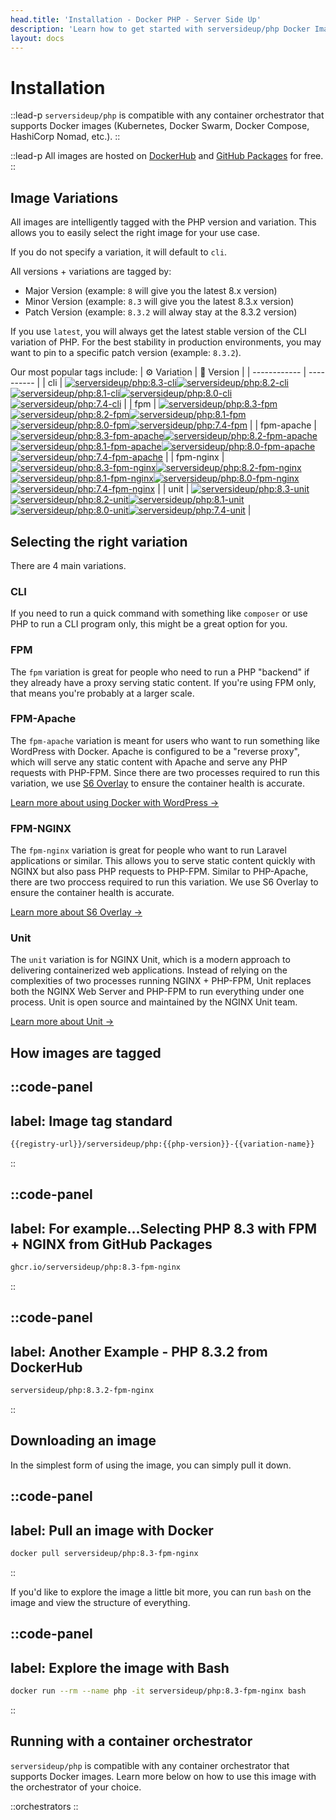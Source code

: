 ```yaml
---
head.title: 'Installation - Docker PHP - Server Side Up'
description: 'Learn how to get started with serversideup/php Docker Images.'
layout: docs
---
```


# Installation
::lead-p
`serversideup/php` is compatible with any container orchestrator that supports Docker images (Kubernetes, Docker Swarm, Docker Compose, HashiCorp Nomad, etc.).
::

::lead-p
All images are hosted on [DockerHub](https://hub.docker.com/r/serversideup/php) and [GitHub Packages](https://github.com/serversideup/docker-php/pkgs/container/php)  for free.
::

## Image Variations
All images are intelligently tagged with the PHP version and variation. This allows you to easily select the right image for your use case. 

If you do not specify a variation, it will default to `cli`.

All versions + variations are tagged by:
- Major Version (example: `8` will give you the latest 8.x version)
- Minor Version (example: `8.3` will give you the latest 8.3.x version)
- Patch Version (example: `8.3.2` will alway stay at the 8.3.2 version)

If you use `latest`, you will always get the latest stable version of the CLI variation of PHP. For the best stability in production environments, you may want to pin to a specific patch version (example: `8.3.2`).

Our most popular tags include:
| ⚙️ Variation | 🚀 Version |
| ------------ | ---------- |
| cli          | <span class="not-prose mb-1 block">[![serversideup/php:8.3-cli](https://img.shields.io/docker/image-size/serversideup/php/8.3-cli?label=serversideup%2Fphp%3A8.3-cli)](https://hub.docker.com/r/serversideup/php/tags?name=8.3-cli&page=1&ordering=-name)</span><span class="not-prose mb-1 block">[![serversideup/php:8.2-cli](https://img.shields.io/docker/image-size/serversideup/php/8.2-cli?label=serversideup%2Fphp%3A8.2-cli)](https://hub.docker.com/r/serversideup/php/tags?name=8.2-cli&page=1&ordering=-name)</span><span class="not-prose mb-1 block">[![serversideup/php:8.1-cli](https://img.shields.io/docker/image-size/serversideup/php/8.1-cli?label=serversideup%2Fphp%3A8.1-cli)](https://hub.docker.com/r/serversideup/php/tags?name=8.1-cli&page=1&ordering=-name)</span><span class="not-prose mb-1 block">[![serversideup/php:8.0-cli](https://img.shields.io/docker/image-size/serversideup/php/8.0-cli?label=serversideup%2Fphp%3A8.0-cli)](https://hub.docker.com/r/serversideup/php/tags?name=8.0-cli&page=1&ordering=-name)</span><span class="not-prose mb-1 block">[![serversideup/php:7.4-cli](https://img.shields.io/docker/image-size/serversideup/php/7.4-cli?label=serversideup%2Fphp%3A7.4-cli)](https://hub.docker.com/r/serversideup/php/tags?name=7.4-cli&page=1&ordering=-name)</span> |
| fpm          | <span class="not-prose mb-1 block">[![serversideup/php:8.3-fpm](https://img.shields.io/docker/image-size/serversideup/php/8.3-fpm?label=serversideup%2Fphp%3A8.3-fpm)](https://hub.docker.com/r/serversideup/php/tags?name=8.3-fpm&page=1&ordering=-name)</span><span class="not-prose mb-1 block">[![serversideup/php:8.2-fpm](https://img.shields.io/docker/image-size/serversideup/php/8.2-fpm?label=serversideup%2Fphp%3A8.2-fpm)](https://hub.docker.com/r/serversideup/php/tags?name=8.2-fpm&page=1&ordering=-name)</span><span class="not-prose mb-1 block">[![serversideup/php:8.1-fpm](https://img.shields.io/docker/image-size/serversideup/php/8.1-fpm?label=serversideup%2Fphp%3A8.1-fpm)](https://hub.docker.com/r/serversideup/php/tags?name=8.1-fpm&page=1&ordering=-name)</span><span class="not-prose mb-1 block">[![serversideup/php:8.0-fpm](https://img.shields.io/docker/image-size/serversideup/php/8.0-fpm?label=serversideup%2Fphp%3A8.0-fpm)](https://hub.docker.com/r/serversideup/php/tags?name=8.0-fpm&page=1&ordering=-name)</span><span class="not-prose mb-1 block">[![serversideup/php:7.4-fpm](https://img.shields.io/docker/image-size/serversideup/php/7.4-fpm?label=serversideup%2Fphp%3A7.4-fpm)](https://hub.docker.com/r/serversideup/php/tags?name=7.4-fpm&page=1&ordering=-name)</span> |
| fpm-apache   | <span class="not-prose mb-1 block">[![serversideup/php:8.3-fpm-apache](https://img.shields.io/docker/image-size/serversideup/php/8.3-fpm-apache?label=serversideup%2Fphp%3A8.3-fpm-apache)](https://hub.docker.com/r/serversideup/php/tags?name=8.3-fpm-apache&page=1&ordering=-name)</span><span class="not-prose mb-1 block">[![serversideup/php:8.2-fpm-apache](https://img.shields.io/docker/image-size/serversideup/php/8.2-fpm-apache?label=serversideup%2Fphp%3A8.2-fpm-apache)](https://hub.docker.com/r/serversideup/php/tags?name=8.2-fpm-apache&page=1&ordering=-name)</span><span class="not-prose mb-1 block">[![serversideup/php:8.1-fpm-apache](https://img.shields.io/docker/image-size/serversideup/php/8.1-fpm-apache?label=serversideup%2Fphp%3A8.1-fpm-apache)](https://hub.docker.com/r/serversideup/php/tags?name=8.1-fpm-apache&page=1&ordering=-name)</span><span class="not-prose mb-1 block">[![serversideup/php:8.0-fpm-apache](https://img.shields.io/docker/image-size/serversideup/php/8.0-fpm-apache?label=serversideup%2Fphp%3A8.0-fpm-apache)](https://hub.docker.com/r/serversideup/php/tags?name=8.0-fpm-apache&page=1&ordering=-name)</span><span class="not-prose mb-1 block">[![serversideup/php:7.4-fpm-apache](https://img.shields.io/docker/image-size/serversideup/php/7.4-fpm-apache?label=serversideup%2Fphp%3A7.4-fpm-apache)](https://hub.docker.com/r/serversideup/php/tags?name=7.4-fpm-apache&page=1&ordering=-name)</span> |
| fpm-nginx    | <span class="not-prose mb-1 block">[![serversideup/php:8.3-fpm-nginx](https://img.shields.io/docker/image-size/serversideup/php/8.3-fpm-nginx?label=serversideup%2Fphp%3A8.3-fpm-nginx)](https://hub.docker.com/r/serversideup/php/tags?name=8.3-fpm-nginx&page=1&ordering=-name)</span><span class="not-prose mb-1 block">[![serversideup/php:8.2-fpm-nginx](https://img.shields.io/docker/image-size/serversideup/php/8.2-fpm-nginx?label=serversideup%2Fphp%3A8.2-fpm-nginx)](https://hub.docker.com/r/serversideup/php/tags?name=8.2-fpm-nginx&page=1&ordering=-name)</span><span class="not-prose mb-1 block">[![serversideup/php:8.1-fpm-nginx](https://img.shields.io/docker/image-size/serversideup/php/8.1-fpm-nginx?label=serversideup%2Fphp%3A8.1-fpm-nginx)](https://hub.docker.com/r/serversideup/php/tags?name=8.1-fpm-nginx&page=1&ordering=-name)</span><span class="not-prose mb-1 block">[![serversideup/php:8.0-fpm-nginx](https://img.shields.io/docker/image-size/serversideup/php/8.0-fpm-nginx?label=serversideup%2Fphp%3A8.0-fpm-nginx)](https://hub.docker.com/r/serversideup/php/tags?name=8.0-fpm-nginx&page=1&ordering=-name)</span><span class="not-prose mb-1 block">[![serversideup/php:7.4-fpm-nginx](https://img.shields.io/docker/image-size/serversideup/php/7.4-fpm-nginx?label=serversideup%2Fphp%3A7.4-fpm-nginx)](https://hub.docker.com/r/serversideup/php/tags?name=7.4-fpm-nginx&page=1&ordering=-name)</span> |
| unit    | <span class="not-prose mb-1 block">[![serversideup/php:8.3-unit](https://img.shields.io/docker/image-size/serversideup/php/8.3-unit?label=serversideup%2Fphp%3A8.3-unit)](https://hub.docker.com/r/serversideup/php/tags?name=8.3-unit&page=1&ordering=-name)</span><span class="not-prose mb-1 block">[![serversideup/php:8.2-unit](https://img.shields.io/docker/image-size/serversideup/php/8.2-unit?label=serversideup%2Fphp%3A8.2-unit)](https://hub.docker.com/r/serversideup/php/tags?name=8.2-unit&page=1&ordering=-name)</span><span class="not-prose mb-1 block">[![serversideup/php:8.1-unit](https://img.shields.io/docker/image-size/serversideup/php/8.1-unit?label=serversideup%2Fphp%3A8.1-unit)](https://hub.docker.com/r/serversideup/php/tags?name=8.1-unit&page=1&ordering=-name)</span><span class="not-prose mb-1 block">[![serversideup/php:8.0-unit](https://img.shields.io/docker/image-size/serversideup/php/8.0-unit?label=serversideup%2Fphp%3A8.0-unit)](https://hub.docker.com/r/serversideup/php/tags?name=8.0-unit&page=1&ordering=-name)</span><span class="not-prose mb-1 block">[![serversideup/php:7.4-unit](https://img.shields.io/docker/image-size/serversideup/php/7.4-unit?label=serversideup%2Fphp%3A7.4-unit)](https://hub.docker.com/r/serversideup/php/tags?name=7.4-unit&page=1&ordering=-name)</span> |

## Selecting the right variation
There are 4 main variations.

### CLI
If you need to run a quick command with something like `composer` or use PHP to run a CLI program only, this might be a great option for you.

### FPM
The `fpm` variation is great for people who need to run a PHP "backend" if they already have a proxy serving static content. If you're using FPM only, that means you're probably at a larger scale.

### FPM-Apache
The `fpm-apache` variation is meant for users who want to run something like WordPress with Docker. Apache is configured to be a "reverse proxy", which will serve any static content with Apache and serve any PHP requests with PHP-FPM. Since there are two processes required to run this variation, we use [S6 Overlay](/docs/guide/using-s6-overlay) to ensure the container health is accurate.

[Learn more about using Docker with WordPress →](/docs/wordpress/wordpress-optimizations)

### FPM-NGINX
The `fpm-nginx` variation is great for people who want to run Laravel applications or similar. This allows you to serve static content quickly with NGINX but also pass PHP requests to PHP-FPM. Similar to PHP-Apache, there are two proccess required to run this variation. We use S6 Overlay to ensure the container health is accurate.

[Learn more about S6 Overlay →](/docs/guide/using-s6-overlay)

### Unit
The `unit` variation is for NGINX Unit, which is a modern approach to delivering containerized web applications. Instead of relying on the complexities of two processes running NGINX + PHP-FPM, Unit replaces both the NGINX Web Server and PHP-FPM to run everything under one process. Unit is open source and maintained by the NGINX Unit team. 

[Learn more about Unit →](https://unit.nginx.org/)

## How images are tagged
::code-panel
---
label: Image tag standard
---
```bash
{{registry-url}}/serversideup/php:{{php-version}}-{{variation-name}}
```
::

::code-panel
---
label: For example...Selecting PHP 8.3 with FPM + NGINX from GitHub Packages
---
```bash
ghcr.io/serversideup/php:8.3-fpm-nginx
```
::

::code-panel
---
label: Another Example - PHP 8.3.2 from DockerHub
---
```bash
serversideup/php:8.3.2-fpm-nginx
```
::

## Downloading an image
In the simplest form of using the image, you can simply pull it down.

::code-panel
---
label: Pull an image with Docker
---
```bash
docker pull serversideup/php:8.3-fpm-nginx
```
::

If you'd like to explore the image a little bit more, you can run `bash` on the image and view the structure of everything.

::code-panel
---
label: Explore the image with Bash
---
```bash
docker run --rm --name php -it serversideup/php:8.3-fpm-nginx bash
```
::

## Running with a container orchestrator
`serversideup/php` is compatible with any container orchestrator that supports Docker images. Learn more below on how to use this image with the orchestrator of your choice.

::orchestrators
::